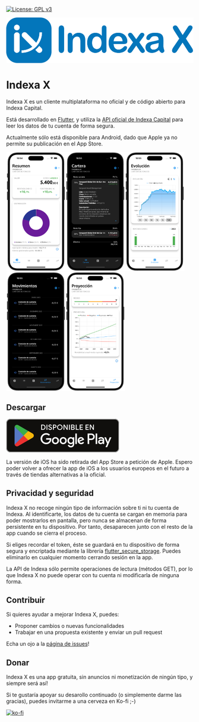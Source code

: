 [![License: GPL v3](https://img.shields.io/badge/License-GPLv3-blue.svg)](https://www.gnu.org/licenses/gpl-3.0)

![](assets/readme/indexax_logo_wide_smaller.png)

# Indexa X

Indexa X es un cliente multiplataforma no oficial y de código abierto para Indexa Capital.

Está desarrollado en [Flutter](https://flutter.dev/), y utiliza la [API oficial de Indexa Capital](https://indexacapital.com/en/api-rest-v1) para leer los datos de tu cuenta de forma segura.

Actualmente sólo está disponible para Android, dado que Apple ya no permite su publicación en el App Store.

<img src="assets/readme/screenshot_01_500.png" width=160/><img src="assets/readme/screenshot_02_500.png" width=160/><img src="assets/readme/screenshot_03_500.png" width=160/><img src="assets/readme/screenshot_04_500.png" width=160/><img src="assets/readme/screenshot_05_500.png" width=160/>

## Descargar
[![google_play_badge](assets/readme/google_play_badge_small.png)](https://play.google.com/store/apps/details?id=com.victormarino.indexax)

La versión de iOS ha sido retirada del App Store a petición de Apple. Espero poder volver a ofrecer la app de iOS a los usuarios europeos en el futuro a través de tiendas alternativas a la oficial.

## Privacidad y seguridad
Indexa X no recoge ningún tipo de información sobre ti ni tu cuenta de Indexa. Al identificarte, los datos de tu cuenta se cargan en memoria para poder mostrarlos en pantalla, pero nunca se almacenan de forma persistente en tu dispositivo. Por tanto, desaparecen junto con el resto de la app cuando se cierra el proceso.

Si eliges recordar el token, éste se guardará en tu dispositivo de forma segura y encriptada mediante la librería [flutter_secure_storage](https://pub.dev/packages/flutter_secure_storage). Puedes eliminarlo en cualquier momento cerrando sesión en la app.

La API de Indexa sólo permite operaciones de lectura (métodos GET), por lo que Indexa X no puede operar con tu cuenta ni modificarla de ninguna forma.

## Contribuir
Si quieres ayudar a mejorar Indexa X, puedes:
- Proponer cambios o nuevas funcionalidades
- Trabajar en una propuesta existente y enviar un pull request

Echa un ojo a la [página de issues](https://github.com/victor-marino/indexax/issues)!

## Donar
Indexa X es una app gratuita, sin anuncios ni monetización de ningún tipo, y siempre será así!

Si te gustaría apoyar su desarollo continuado (o simplemente darme las gracias), puedes invitarme a una cerveza en Ko-fi ;-)

[![ko-fi](https://ko-fi.com/img/githubbutton_sm.svg)](https://ko-fi.com/D1D1VS02X)
